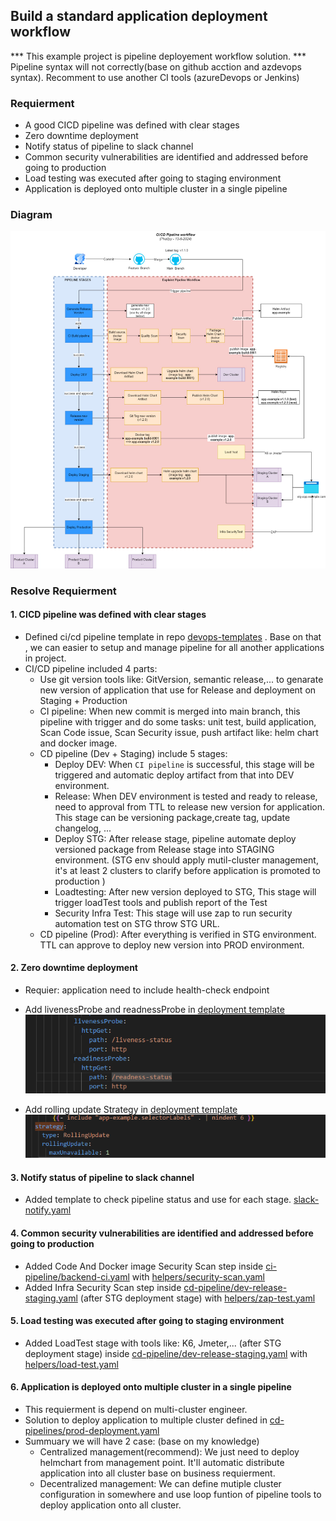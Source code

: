 ## Build a standard application deployment workflow
*** This example project is pipeline deployement workflow solution.
*** Pipeline syntax will not correctly(base on github acction and azdevops syntax). Recomment to use another CI tools (azureDevops or Jenkins)

### Requierment
- A good CICD pipeline was defined with clear stages
- Zero downtime deployment
- Notify status of pipeline to slack channel
- Common security vulnerabilities are identified and addressed before going to production
- Load testing was executed after going to staging environment
- Application is deployed onto multiple cluster in a single pipeline

### Diagram
![alt text](docs/images/pipeline.png)
### Resolve Requierment

#### 1. CICD pipeline was defined with clear stages

- Defined ci/cd pipeline template in repo [devops-templates](https://github.com/dos-example-project/devops-templates/tree/main) . Base on that , we can easier to setup and manage pipeline for all another applications in project.
- CI/CD pipeline included 4 parts:
    + Use git version tools like: GitVersion, semantic release,... to genarate new version of application that use for Release and deployment on Staging + Production
    + CI pipeline: When new commit is merged into main branch, this pipeline with trigger and do some tasks: unit test, build application, Scan Code issue, Scan Security issue, push artifact like: helm chart and docker image.
    + CD pipeline (Dev + Staging) include 5 stages: 
        * Deploy DEV: When `CI pipeline` is successful, this stage will be triggered and automatic deploy artifact from that into DEV environment.
        * Release: When DEV environment is tested and ready to release, need to approval from TTL to release new version for application. This stage can be versioning package,create tag, update changelog, ...
        * Deploy STG: After release stage, pipeline automate deploy versioned package from Release stage into STAGING environment. (STG env should apply mutil-cluster management, it's at least 2 clusters to clarify before application is promoted to production ) 
        * Loadtesting: After new version deployed to STG, This stage will trigger loadTest tools and publish report of the Test
        * Security Infra Test: This stage will use zap to run security automation test on STG throw STG URL.
    + CD pipeline (Prod): After everything is verified in STG environment. TTL can approve to deploy new version into PROD environment.

#### 2. Zero downtime deployment
- Requier: application need to include health-check endpoint
- Add livenessProbe and readnessProbe in [deployment template](https://github.com/dos-example-project/app-example/tree/main/helms/templates)
![alt text](docs/images/liveness-readness.png)

- Add rolling update Strategy in [deployment template](https://github.com/dos-example-project/app-example/tree/main/helms/templates)
![alt text](docs/images/strategy.png)


#### 3. Notify status of pipeline to slack channel

- Added template to check pipeline status and use for each stage.
    [slack-notify.yaml](https://github.com/dos-example-project/devops-templates/blob/main/helpers/slack-notify.yaml)


#### 4. Common security vulnerabilities are identified and addressed before going to production

- Added Code And Docker image Security Scan step inside [ci-pipeline/backend-ci.yaml](https://github.com/dos-example-project/devops-templates/blob/main/ci-pipelines/backend-ci.yaml) with [helpers/security-scan.yaml](https://github.com/dos-example-project/devops-templates/blob/main/helpers/security-scan.yaml)
- Added Infra Security Scan step inside [cd-pipeline/dev-release-staging.yaml](https://github.com/dos-example-project/devops-templates/blob/main/cd-pipelines/dev-release-staging.yaml) (after STG deployment stage) with [helpers/zap-test.yaml](https://github.com/dos-example-project/devops-templates/blob/main/helpers/zap-test.yaml)

#### 5. Load testing was executed after going to staging environment

- Added LoadTest stage with tools like: K6, Jmeter,... (after STG deployment stage) inside [cd-pipeline/dev-release-staging.yaml](https://github.com/dos-example-project/devops-templates/blob/main/cd-pipelines/dev-release-staging.yaml) with [helpers/load-test.yaml](https://github.com/dos-example-project/devops-templates/blob/main/helpers/load-test.yaml)

#### 6. Application is deployed onto multiple cluster in a single pipeline

- This requierment is depend on multi-cluster engineer.
- Solution to deploy application to multiple cluster defined in [cd-pipelines/prod-deployment.yaml](https://github.com/dos-example-project/devops-templates/blob/main/cd-pipelines/prod-deployment.yaml)
- Summuary we will have 2 case: (base on my knowledge)
    + Centralized management(recommend):  We just need to deploy helmchart from management point. It'll automatic distribute application into all cluster base on business requierment. 
    + Decentralized management: We can define mutiple cluster configuration in somewhere and use loop funtion of pipeline tools to deploy application onto all cluster.
